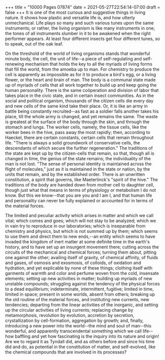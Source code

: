 +++
title = "10000 Pages 07874"
date = 2021-05-27T22:54:14-07:00
draft = false
+++
It is one of the most curious and suggestive things in living nature. It shows how plastic and versatile life is, and how utterly unmechanical. Life plays so many and such various tunes upon the same instruments; or rather, the living organism is like many instruments in one; the tones of all instruments slumber in it to be awakened when the right performer appears. At least four different insects get four different tunes, so to speak, out of the oak leaf.

On the threshold of the world of living organisms stands that wonderful minute body, the cell, the unit of life--a piece of self-regulating and self-renewing mechanism that holds the key to all the myriads of living forms that fill the world, from the amoeba up to man. For chemistry to produce the cell is apparently as impossible as for it to produce a bird's egg, or a living flower, or the heart and brain of man. The body is a communal state made up of myriads of cells that all work together to build up and keep going the human personality. There is the same coöperation and division of labor that takes place in the civic state, and in certain insect communities. As in the social and political organism, thousands of the citizen cells die every day and new cells of the same kind take their place. Or, it is like an army in battle being constantly recruited--as fast as a soldier falls another takes his place, till the whole army is changed, and yet remains the same. The waste is greatest at the surface of the body through the skin, and through the stomach and lungs. The worker cells, namely, the tissue cells, like the worker bees in the hive, pass away the most rapidly; then, according to Haeckel, there are certain constants, certain cells that remain throughout life. "There is always a solid groundwork of conservative cells, the descendants of which secure the further regeneration." The traditions of the state are kept up by the citizen-cells that remain, so that, though all is changed in time, the genius of the state remains; the individuality of the man is not lost. "The sense of personal identity is maintained across the flight of molecules," just as it is maintained in the state or nation, by the units that remain, and by the established order. There is an unwritten constitution, a spirit that governs, like Maeterlinck's "spirit of the hive." The traditions of the body are handed down from mother cell to daughter cell, though just what that means in terms of physiology or metabolism I do not know. But this we know--that you are you and I am I, and that human life and personality can never be fully explained or accounted for in terms of the material forces.

The limited and peculiar activity which arises in matter and which we call vital; which comes and goes; which will not stay to be analyzed; which we in vain try to reproduce in our laboratories; which is inseparable from chemistry and physics, but which is not summed up by them; which seems to use them and direct them to new ends,--an entity which seems to have invaded the kingdom of inert matter at some definite time in the earth's history, and to have set up an insurgent movement there; cutting across the circuits of the mechanical and chemical forces; turning them about, pitting one against the other; availing itself of gravity, of chemical affinity, of fluids and gases, of osmosis and exosmosis, of colloids, of oxidation and hydration, and yet explicable by none of these things; clothing itself with garments of warmth and color and perfume woven from the cold, insensate elements; setting up new activities in matter; building up myriads of new unstable compounds; struggling against the tendency of the physical forces to a dead equilibrium; indeterminate, intermittent, fugitive; limited in time, limited in space; present in some worlds, absent from others; breaking up the old routine of the material forces, and instituting new currents, new tendencies; departing from the linear activities of the inorganic, and setting up the circular activities of living currents; replacing change by metamorphosis, revolution by evolution, accretion by secretion, crystallization by cell-formation, aggregation by growth; and, finally, introducing a new power into the world--the mind and soul of man--this wonderful, and apparently transcendental something which we call life--how baffling and yet how fascinating is the inquiry into its nature and origin! Are we to regard it as Tyndall did, and as others before and since his time did and do, as potential in the constitution of matter, and self-evolved, like the chemical compounds that are involved in its processes?
